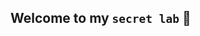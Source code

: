 ## Welcome to my `secret lab` :wave:

<!--
<img align=right src='https://github.com/Yuleii/Yuleii.github.io/raw/master/pictures/piexel_cat%20.png'>

- 👩‍💻 I’m Yulei
- :keyboard: I use: `python`, `stata`, `matlab`
- :writing_hand: I take notes and write stuff at [my blog](https://yuleii.github.io/)



**Yuleii/Yuleii** is a ✨ _special_ ✨ repository because its `README.md` (this file) appears on your GitHub profile.

Here are some ideas to get you started:

- I’m currently working on ...
- 🌱 I’m currently learning ...
- 👯 I’m looking to collaborate on ...
- 🤔 I’m looking for help with ...
- 💬 Ask me about ...
- 📫 How to reach me: ...
- 😄 Pronouns: ...
- ⚡ Fun fact: ...
-->
